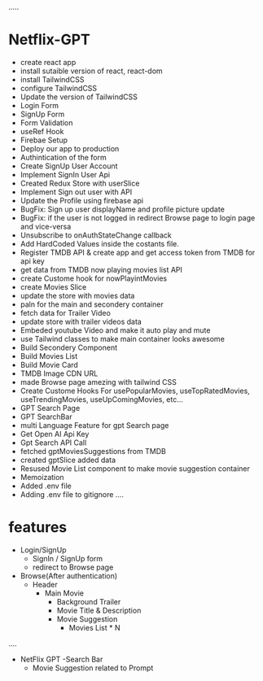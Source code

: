 .....

# Netflix-GPT

- create react app
- install sutaible version of react, react-dom
- install TailwindCSS
- configure TailwindCSS
- Update the version of TailwindCSS
- Login Form
- SignUp Form
- Form Validation
- useRef Hook
- Firebae Setup
- Deploy our app to production
- Authintication of the form
- Create SignUp User Account
- Implement SignIn User Api
- Created Redux Store with userSlice
- Implement Sign out user with API
- Update the Profile using firebase api
- BugFix: Sign up user displayName and profile picture update
- BugFix: if the user is not logged in redirect Browse page to login page and vice-versa
- Unsubscribe to onAuthStateChange callback
- Add HardCoded Values inside the costants file.
- Register TMDB API & create app and get access token from TMDB for api key
- get data from TMDB now playing movies list API
- create Custome hook for nowPlayintMovies
- create Movies Slice
- update the store with movies data
- paln for the main and secondery container
- fetch data for Trailer Video
- update store with trailer videos data
- Embeded youtube Video and make it auto play and mute
- use Tailwind classes to make main container looks awesome
- Build Secondery Component
- Build Movies List
- Build Movie Card
- TMDB Image CDN URL
- made Browse page amezing with tailwind CSS
- Create Custome Hooks For usePopularMovies, useTopRatedMovies, useTrendingMovies, useUpComingMovies, etc...
- GPT Search Page
- GPT SearchBar
- multi Language Feature for gpt Search page
- Get Open AI Api Key
- Gpt Search API Call
- fetched gptMoviesSuggestions from TMDB
- created gptSlice added data
- Resused Movie List component to make movie suggestion container
- Memoization
- Added .env file
- Adding .env file to gitignore
  ....

# features

- Login/SignUp
  - SignIn / SignUp form
  - redirect to Browse page
- Browse(After authentication)
  - Header
    - Main Movie
      - Background Trailer
      - Movie Title & Description
      - Movie Suggestion
        - Movies List \* N

....

- NetFlix GPT
  -Search Bar
  - Movie Suggestion related to Prompt

